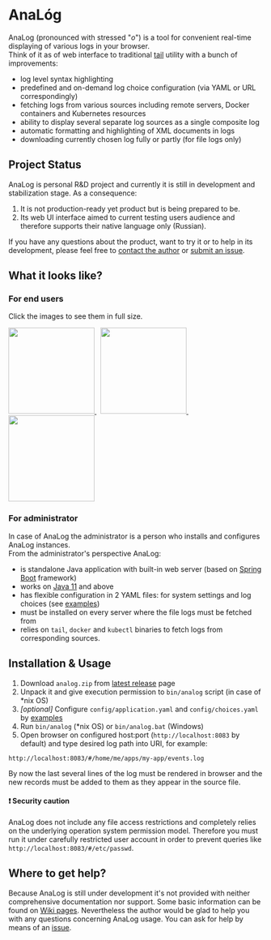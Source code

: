 # AnaL&oacute;g

AnaLog (pronounced with stressed "*o*") is a tool for convenient real-time displaying of various logs in your browser.  
Think of it as of web interface to traditional [tail](https://en.wikipedia.org/wiki/Tail_(Unix)) utility
with a bunch of improvements:
* log level syntax highlighting
* predefined and on-demand log choice configuration (via YAML or URL correspondingly)
* fetching logs from various sources including remote servers, Docker containers and Kubernetes resources
* ability to display several separate log sources as a single composite log
* automatic formatting and highlighting of XML documents in logs
* downloading currently chosen log fully or partly (for file logs only)

## Project Status
AnaLog is personal R&D project and currently it is still in development
and stabilization stage. As a consequence:
1. It is not production-ready yet product but is being prepared to be.
2. Its web UI interface aimed to current testing users audience and
therefore supports their native language only (Russian).

If you have any questions about the product, want to try it or to help
in its development, please feel free to [contact the author](mailto:toparvion@gmx.com) or
[submit an issue](https://github.com/Toparvion/analog/issues/new).

## What it looks like?
### For end users
Click the images to see them in full size.

<a href="https://raw.githubusercontent.com/wiki/Toparvion/analog/images/composite-example.png">
<img src="https://raw.githubusercontent.com/wiki/Toparvion/analog/images/composite-example.png" height="170">
</a>&nbsp;
<a href="https://raw.githubusercontent.com/wiki/Toparvion/analog/images/choices-example.png">
<img src="https://raw.githubusercontent.com/wiki/Toparvion/analog/images/choices-example.png" height="170">
</a>&nbsp;
<a href="https://raw.githubusercontent.com/wiki/Toparvion/analog/images/dialogs-example.png">
<img src="https://raw.githubusercontent.com/wiki/Toparvion/analog/images/dialogs-example.png" height="170">
</a>

### For administrator
In case of AnaLog the administrator is a person who installs and
configures AnaLog instances.  
From the administrator's perspective AnaLog:
* is standalone Java application with built-in web server (based on [Spring Boot](https://spring.io/projects/spring-boot) framework)
* works on [Java 11](http://jdk.java.net/11/) and above
* has flexible configuration in 2 YAML files: for system settings and log choices (see [examples](https://github.com/Toparvion/analog/wiki))
* must be installed on every server where the file logs must be fetched from
* relies on `tail`, `docker` and `kubectl` binaries to fetch logs from corresponding sources.

## Installation & Usage
1. Download `analog.zip` from [latest release](https://github.com/Toparvion/analog/releases/latest) page
2. Unpack it and give execution permission to `bin/analog` script (in case of *nix OS)
3. *[optional]* Configure `config/application.yaml` and `config/choices.yaml` by [examples](https://github.com/Toparvion/analog/wiki)
4. Run `bin/analog` (*nix OS) or `bin/analog.bat` (Windows)
5. Open browser on configured host:port (`http://localhost:8083` by default) and type desired log path into URI, for example:
```
http://localhost:8083/#/home/me/apps/my-app/events.log
```

By now the last several lines of the log must be rendered in browser and the new records must be added to them as they appear in the source file.

#### :heavy_exclamation_mark: Security caution
AnaLog does not include any file access restrictions and completely relies on the underlying operation system permission model.
Therefore you must run it under carefully restricted user account in order to prevent queries like `http://localhost:8083/#/etc/passwd`.

## Where to get help?
Because AnaLog is still under development it's not provided with neither
comprehensive documentation nor support. Some basic information can be
found on [Wiki pages](https://github.com/Toparvion/analog/wiki).
Nevertheless the author would be glad to help you with any questions
concerning AnaLog usage. You can ask for help
by means of an [issue](https://github.com/Toparvion/analog/issues/new).
